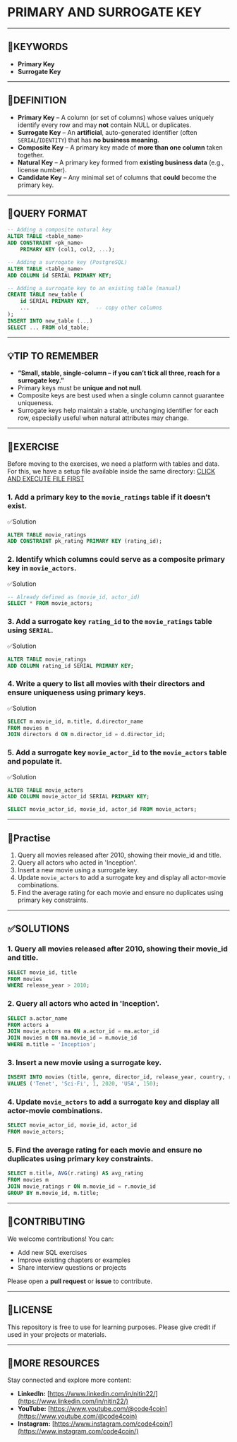 # PRIMARY AND SURROGATE KEY
---

## 🔑KEYWORDS

* **Primary Key**
* **Surrogate Key**

---

## 📖DEFINITION

- **Primary Key** – A column (or set of columns) whose values uniquely identify every row and may **not** contain NULL or duplicates.  
- **Surrogate Key** – An **artificial**, auto-generated identifier (often `SERIAL`/`IDENTITY`) that has **no business meaning**.  
- **Composite Key** – A primary key made of **more than one column** taken together.  
- **Natural Key** – A primary key formed from **existing business data** (e.g., license number).  
- **Candidate Key** – Any minimal set of columns that **could** become the primary key.
---

## 🧱QUERY FORMAT

```sql
-- Adding a composite natural key
ALTER TABLE <table_name>
ADD CONSTRAINT <pk_name>
    PRIMARY KEY (col1, col2, ...);
```
```sql
-- Adding a surrogate key (PostgreSQL)
ALTER TABLE <table_name>
ADD COLUMN id SERIAL PRIMARY KEY;
```
```sql
-- Adding a surrogate key to an existing table (manual)
CREATE TABLE new_table (
    id SERIAL PRIMARY KEY,
    ...                     -- copy other columns
);
INSERT INTO new_table (...)
SELECT ... FROM old_table;
```
---

## 💡TIP TO REMEMBER

* **“Small, stable, single-column – if you can’t tick all three, reach for a surrogate key.”**
* Primary keys must be **unique and not null**.
* Composite keys are best used when a single column cannot guarantee uniqueness.
* Surrogate keys help maintain a stable, unchanging identifier for each row, especially useful when natural attributes may change.

---

## 💪EXERCISE

Before moving to the exercises, we need a platform with tables and data.
For this, we have a setup file available inside the same directory: [CLICK AND EXECUTE FILE FIRST](https://github.com/code4coin/001-SQL-Structured-Query-Language-/blob/main/001%20SQL%20FOR%20DATA%20ENGINEERS/002%20SAMPLE%20DATA/001%20MOVIE%20DATA.md)

### 1. Add a primary key to the `movie_ratings` table if it doesn’t exist.
✅Solution
```sql
ALTER TABLE movie_ratings
ADD CONSTRAINT pk_rating PRIMARY KEY (rating_id);
```
### 2. Identify which columns could serve as a composite primary key in `movie_actors`.
✅Solution
```sql
-- Already defined as (movie_id, actor_id)
SELECT * FROM movie_actors;
```
### 3. Add a surrogate key `rating_id` to the `movie_ratings` table using `SERIAL`.
✅Solution
```sql
ALTER TABLE movie_ratings
ADD COLUMN rating_id SERIAL PRIMARY KEY;
```
### 4. Write a query to list all movies with their directors and ensure uniqueness using primary keys.
✅Solution
```sql
SELECT m.movie_id, m.title, d.director_name
FROM movies m
JOIN directors d ON m.director_id = d.director_id;
```
### 5. Add a surrogate key `movie_actor_id` to the `movie_actors` table and populate it.
✅Solution
```sql
ALTER TABLE movie_actors
ADD COLUMN movie_actor_id SERIAL PRIMARY KEY;

SELECT movie_actor_id, movie_id, actor_id FROM movie_actors;
```
---

## 🧠Practise

1. Query all movies released after 2010, showing their movie_id and title.
2. Query all actors who acted in 'Inception'.
3. Insert a new movie using a surrogate key.
4. Update `movie_actors` to add a surrogate key and display all actor-movie combinations.
5. Find the average rating for each movie and ensure no duplicates using primary key constraints.

---

## ✅SOLUTIONS


### 1. Query all movies released after 2010, showing their movie_id and title.
```sql
SELECT movie_id, title
FROM movies
WHERE release_year > 2010;
```

### 2. Query all actors who acted in 'Inception'.
```sql
SELECT a.actor_name
FROM actors a
JOIN movie_actors ma ON a.actor_id = ma.actor_id
JOIN movies m ON ma.movie_id = m.movie_id
WHERE m.title = 'Inception';
```

### 3. Insert a new movie using a surrogate key.
```sql
INSERT INTO movies (title, genre, director_id, release_year, country, runtime_minutes)
VALUES ('Tenet', 'Sci-Fi', 1, 2020, 'USA', 150);
```

### 4. Update `movie_actors` to add a surrogate key and display all actor-movie combinations.
```sql
SELECT movie_actor_id, movie_id, actor_id
FROM movie_actors;
```

### 5. Find the average rating for each movie and ensure no duplicates using primary key constraints.
```sql
SELECT m.title, AVG(r.rating) AS avg_rating
FROM movies m
JOIN movie_ratings r ON m.movie_id = r.movie_id
GROUP BY m.movie_id, m.title;
```

---

## 🤝**CONTRIBUTING**

We welcome contributions! You can:

* Add new SQL exercises
* Improve existing chapters or examples
* Share interview questions or projects

Please open a **pull request** or **issue** to contribute.

---

## 📄**LICENSE**

This repository is free to use for learning purposes. Please give credit if used in your projects or materials.

---

## 🔗**MORE RESOURCES**

Stay connected and explore more content:

* **LinkedIn:** [https://www.linkedin.com/in/nitin22/](https://www.linkedin.com/in/nitin22/)
* **YouTube:** [https://www.youtube.com/@code4coin](https://www.youtube.com/@code4coin)
* **Instagram:** [https://www.instagram.com/code4coin/](https://www.instagram.com/code4coin/)
